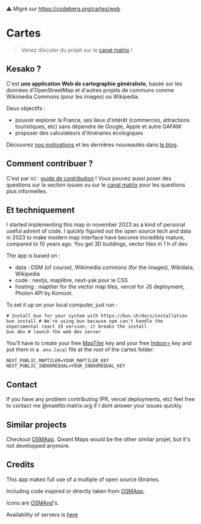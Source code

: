 ⚠️ Migré sur https://codeberg.org/cartes/web

# Cartes

> Venez discuter du projet sur le [canal matrix](https://matrix.to/#/#cartes:matrix.org) !

## Kesako ?

C'est **une application Web de cartographie généraliste**, basée sur les données d'OpenStreetMap et d'autres projets de communs comme Wikimedia Commons (pour les images) ou Wikipedia.

Deux objectifs :

-   pouvoir explorer la France, ses lieux d'intérêt (commerces, attractions touristiques, etc) sans dépendre de Google, Apple et autre GAFAM
-   proposer des calculateurs d'itinéraires écologiques

Découvrez [nos motivations](https://cartes.app/blog/un-beau-voyage) et les dernières nouveautés dans [le blog](https://cartes.app/blog).

## Comment contribuer ?

C'est par ici : [guide de contribution](https://github.com/cartesapp/cartes/blob/master/CONTRIBUTING.md) !
Vous pouvez aussi poser des questions sur la section issues ou sur le [canal matrix](https://matrix.to/#/#cartes:matrix.org) pour les questions plus informelles.

## Et techniquement

I started implementing this map in november 2023 as a kind of personal useful advent of code. I quickly figured out the open source tech and data in 2023 to make modern map interface have become incredibly mature, compared to 10 years ago. You get 3D buildings, vector tiles in 1 h of dev.

The app is based on :

-   data : OSM (of course), Wikimedia commons (for the images), Wikidata, Wikipedia
-   code : nextjs, maplibre, next-yak pour le CSS
-   hosting : maptiler for the vector map tiles, vercel for JS deployment, Photon API by Komoot.

To set it up on your local computer, just run :

```
# Install bun for your system with https://bun.sh/docs/installation
bun install # We're using bun because npm can't handle the experimental react 19 version, it breaks the install
bun dev # launch the web dev server
```

You'll have to create your free [MapTiler](https://www.maptiler.com/) key and your free [Indoor=](https://indoorequal.com/) key and put them in a `.env.local` file at the root of the cartes folder:

```
NEXT_PUBLIC_MAPTILER=YOUR_MAPTILER_KEY
NEXT_PUBLIC_INDOOREQUAL=YOUR_INDOOREQUAL_KEY
```

## Contact

If you have any problem contributing (PR, vercel deployments, etc) feel free to contact me @maelito:matrix.org if I dont answer your issues quickly.

## Similar projects

Checkout [OSMApp](https://github.com/zbycz/osmapp/issues/217). Qwant Maps would be the other similar projet, but it's not developped anymore.

## Credits

This app makes full use of a multiple of open source libraries.

Including code inspired or directly taken from [OSMApp](https://github.com/zbycz/osmapp).

Icons are [OSMAnd](https://github.com/osmandapp/OsmAnd-resources/)'s.


Availability of servers is [here](https://cava.cartes.app/status/cartes)
